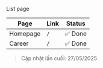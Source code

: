 List page

| Page               | Link             | Status  |
|-------------------------|------------------------|-------------|
| Homepage             | `/`                    | ✅ Done |
| Career             | `/`                    | ✅ Done |

> Cập nhật lần cuối: 27/05/2025

